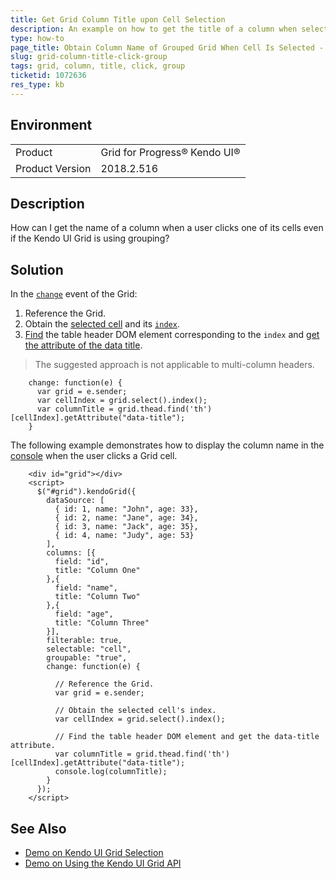 ```yaml
---
title: Get Grid Column Title upon Cell Selection
description: An example on how to get the title of a column when selecting a cell in the Kendo UI Grid.
type: how-to
page_title: Obtain Column Name of Grouped Grid When Cell Is Selected - Kendo UI Grid for jQuery
slug: grid-column-title-click-group
tags: grid, column, title, click, group
ticketid: 1072636
res_type: kb
---
```


## Environment

<table>
 <tr>
  <td>Product</td>
  <td>Grid for Progress® Kendo UI®</td>
 </tr>
 <tr>
  <td>Product Version</td>
  <td>2018.2.516</td>
 </tr>
</table>

## Description

How can I get the name of a column when a user clicks one of its cells even if the Kendo UI Grid is using grouping?

## Solution

In the [`change`](https://docs.telerik.com/kendo-ui/api/javascript/ui/grid/events/change) event of the Grid:

1.  Reference the Grid.
2.  Obtain the [selected cell](/api/javascript/ui/grid/methods/select) and its [`index`](https://api.jquery.com/index/).
3.  [Find](https://api.jquery.com/find/) the table header DOM element corresponding to the `index` and [get the attribute of the data title](https://www.w3schools.com/jsref/met_element_getattribute.asp).

> The suggested approach is not applicable to multi-column headers.

```
    change: function(e) {
      var grid = e.sender;
      var cellIndex = grid.select().index();
      var columnTitle = grid.thead.find('th')[cellIndex].getAttribute("data-title");
    }
```

The following example demonstrates how to display the column name in the [console](https://www.w3schools.com/jsref/met_console_log.asp) when the user clicks a Grid cell.

```dojo
    <div id="grid"></div>
    <script>
      $("#grid").kendoGrid({
        dataSource: [
          { id: 1, name: "John", age: 33},
          { id: 2, name: "Jane", age: 34},
          { id: 3, name: "Jack", age: 35},
          { id: 4, name: "Judy", age: 53}
        ],
        columns: [{
          field: "id",
          title: "Column One"
        },{
          field: "name",
          title: "Column Two"
        },{
          field: "age",
          title: "Column Three"
        }],
        filterable: true,
        selectable: "cell",
        groupable: "true",
        change: function(e) {

          // Reference the Grid.
          var grid = e.sender;

          // Obtain the selected cell's index.
          var cellIndex = grid.select().index();

          // Find the table header DOM element and get the data-title attribute.
          var columnTitle = grid.thead.find('th')[cellIndex].getAttribute("data-title");
          console.log(columnTitle);
        }
      });
    </script>
```

## See Also

* [Demo on Kendo UI Grid Selection](https://demos.telerik.com/kendo-ui/grid/selection)
* [Demo on Using the Kendo UI Grid API](https://demos.telerik.com/kendo-ui/grid/api)
